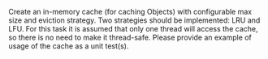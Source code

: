 Create an in-memory cache (for caching Objects) with configurable max size and eviction strategy.
Two strategies should be implemented: LRU and LFU.
For this task it is assumed that only one thread will access the cache,
so there is no need to make it thread-safe.
Please provide an example of usage of the cache as a unit test(s).
